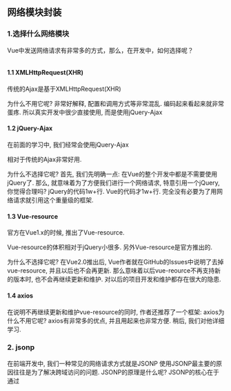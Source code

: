 ## 网络模块封装

### 1.选择什么网络模块

Vue中发送网络请求有非常多的方式，那么，在开发中，如何选择呢？

```

```



#### 1.1 XMLHttpRequest(XHR)

传统的Ajax是基于XMLHttpRequest(XHR)

为什么不用它呢?
		非常好解释, 配置和调用方式等非常混乱.
		编码起来看起来就非常蛋疼.
		所以真实开发中很少直接使用, 而是使用jQuery-Ajax



#### 1.2 jQuery-Ajax

在前面的学习中, 我们经常会使用jQuery-Ajax

相对于传统的Ajax非常好用.

为什么不选择它呢?
首先, 我们先明确一点: 在Vue的整个开发中都是不需要使用jQuery了.
那么, 就意味着为了方便我们进行一个网络请求, 特意引用一个jQuery, 你觉得合理吗?
jQuery的代码1w+行.
Vue的代码才1w+行.
完全没有必要为了用网络请求就引用这个重量级的框架.

#### 1.3 Vue-resource

官方在Vue1.x的时候, 推出了Vue-resource.

Vue-resource的体积相对于jQuery小很多.
另外Vue-resource是官方推出的.

为什么不选择它呢?
在Vue2.0推出后, Vue作者就在GitHub的Issues中说明了去掉vue-resource, 并且以后也不会再更新.
那么意味着以后vue-reource不再支持新的版本时, 也不会再继续更新和维护.
对以后的项目开发和维护都存在很大的隐患.



#### 1.4 axios

在说明不再继续更新和维护vue-resource的同时, 作者还推荐了一个框架: axios为什么不用它呢?
		axios有非常多的优点, 并且用起来也非常方便.
		稍后, 我们对他详细学习.



### 2. jsonp

在前端开发中, 我们一种常见的网络请求方式就是JSONP
		使用JSONP最主要的原因往往是为了解决跨域访问的问题.
JSONP的原理是什么呢?
		JSONP的核心在于通过<script>标签的src来帮助我们请求数据.
		原因是我们的项目部署在domain1.com服务器上时, 是不能直接访问domain2.com服务器上的资料的.
		这个时候, 我们利用<script>标签的src帮助我们去服务器请求到数据, 将数据当做一个javascript的函数来执行, 并且执行的过程中传入我们需要的json.
		所以, 封装jsonp的核心就在于我们监听window上的jsonp进行回调时的名称.

JSONP如何封装呢?
		我们一起自己来封装一个处理JSONP的代码吧.

![1606525662585](C:\Users\Z\AppData\Roaming\Typora\typora-user-images\1606525662585.png)

JSONP封装

```javascript
let count=1
export default function originPJSONP(option){
    //1.从传入的option中提取URL
    const url = option.url;
    //2.在body中添加script标签
    const body = document.getElementsByTagName('body')[0]
    const script = document.createElement('script');
    //3.内部产生一个不重复的callback
    const callback = 'jsonp'+count++
    //4.监听window上的jsonp的调用
    return new Promise((resolve,reject)=>{
        try{
            window[callback] = function(result){
                body.removeChild(script);
                resolve(result)
            }
            const params = handleParam(option.data);
            script.src = url+'?callback='+callback+params;
            body.appendChild(script)
        }catch(e){
            body.removeChild(script)
            reject(e)
        }
    })
}

function handleParam(data){
    let url = '';
    for(let key in data){
        let value = data[key] !== undefined?data[key]:''
        url+='&${key}=${encodeURIComponent(value)}'
    }
    return url
}
```

### 3. axios

为什么选择axios? 作者推荐和功能特点

功能特点:
		在浏览器中发送 XMLHttpRequests 请求
		在 node.js 中发送 http请求
		支持 Promise API
		拦截请求和响应
		转换请求和响应数据
		等等

补充: axios名称的由来? 个人理解
		没有具体的翻译.
		axios: ajax i/o system.



**<font color=red>支持多种请求方式:</font>**
axios(config)
axios.request(config)
axios.get(url[, config])
axios.delete(url[, config])
axios.head(url[, config])
axios.post(url[, data[, config]])
axios.put(url[, data[, config]])
axios.patch(url[, data[, config]])

#### 3.1 发送get请求

```javascript
import axios from 'axios'

export default{
    name:'app',
    created(){
        //提问：为什么这里没有跨域的问题？
        //1.没有请求参数
        axios.get('http://123.207.32.32:8000/category')
        	.then(res=>{
            	console.log(res);
        }).catch(err=>{
            console.log(err);
        })
        //2.有请求参数
        axios.get('http://123.207.32.32:8000/home/data',
                 {params:{type:'sell',page:1}})
        		 .then(res=>{console.log(res);})
        		 .catch(err=>{console.log(err);})
    }
}
```

#### 3.2 发送并发请求

有时候, 我们可能需求同时发送两个请求
		使用axios.all, 可以放入多个请求的数组.
		axios.all([]) 返回的结果是一个数组，使用 axios.spread 可将数组 [res1,res2] 展开为 res1, res2

```javascript
import axios from 'axios'

export default{
    name:'app',
    created(){
       //发送并发请求
        axios.all([axios.get('http://123.207.32.32:8000/category'),
            axios.get('http://123.207.32.32:8000/home/data',
                     {params:{type:'sell',page:1}})])
        	.then(axios.spread((res1,res2)=>{
            	console.log(res1);
            	console.log(res1);
	        }))
    }
}
```

### 3.2 全局配置

在上面的示例中, 我们的BaseURL是固定的
		事实上, 在开发中可能很多参数都是固定的.
		这个时候我们可以进行一些抽取, 也可以利用axiox的全局配置

```javascript
axios.defaults.baseURL = '123.207.32.32:8000'
axios.defaults.header.post['Content-Type'] = 'application/x-www-form-urlencoded';
```



```javascript
create(){
	//提取全局的配置
	axios.defaults.baseURL='http://123.207.32.32:8000'
    //发送并发请求
     axios.all([axios.get('/category'),
            axios.get('/home/data',
                     {params:{type:'sell',page:1}})])
        	.then(axios.spread((res1,res2)=>{
            	console.log(res1);
            	console.log(res1);
	        }))
    }
}
}
```

##### 常见的配置选项

```javascript
请求地址
	url: '/user',
请求类型
	method: 'get',
请根路径
	baseURL: 'http://www.mt.com/api',
请求前的数据处理
	transformRequest:[function(data){}],
请求后的数据处理
	transformResponse: [function(data){}],
自定义的请求头
	headers:{'x-Requested-With':'XMLHttpRequest'},
URL查询对象
	params:{ id: 12 },

查询对象序列化函数
	paramsSerializer: function(params){ }
request body
	data: { key: 'aa'},
超时设置s
	timeout: 1000,
跨域是否带Token
	withCredentials: false,
自定义请求处理
	adapter: function(resolve, reject, config){},
身份验证信息
	auth: { uname: '', pwd: '12'},
响应的数据格式 json / blob /document /arraybuffer / text / stream
	responseType: 'json',
```

### 4. axios的实例

为什么要创建axios的实例呢?
		当我们从axios模块中导入对象时, 使用的实例是默认的实例.
		当给该实例设置一些默认配置时, 这些配置就被固定下来了.
		但是后续开发中, 某些配置可能会不太一样.
		比如某些请求需要使用特定的baseURL或者timeout或者content-Type等.
		这个时候, 我们就可以创建新的实例, 并且传入属于该实例的配置信息.

```javascript
//创建新的实例
const axiosInstance = axios.create({
    baseURL:'http://123.207.32.32:8000',
    timeout:5000,
    headers:{
        'Content-Type':'application/x-www-form-urlencoded'
    }
})
```

```javascript
//发送网络请求
axiosInstance({
    url:'/category',
    method:'get'
}).then(res=>{console.log(res);})
  .catch(err=>{console.log(err);})
```

##### <font color=red>axios封装</font>

```javascript
import originAxios from 'axios'
export default function axios(option){
    return new Promise((resolve,reject)=>{
        //1.创建axios的实例
        const instance = originAxios.create({
            baseURL:'/api',
            timeout:5000,
            headers:''
        });
        //2.传入对象进行网络请求
        instance(option).then(res=>{
            resolve(res)
        }).catch(err=>{
            reject(err)
        })
    })
}
```

### 5.拦截器

#### 5.1 如何使用拦截器

axios提供了拦截器，用于我们在发送每次请求或者得到响应后，进行对应的处理。<br>

如何使用拦截器？

```javascript
//instance是axios的实例

//配置请求和响应拦截
instance.interceptors.request.use(config=>{
    console.log('来到了request拦截success中');
    return config
},err=>{
    console.log('来到了request拦截failure中')
    return err
})
instance.interceptors.response.use(response=>{
    console.log('来到了response拦截success中');
    return response.data
},err=>{
    console.log('来到了response拦截failure中')
    return err
})

axios({
    url:'/home/data',
    method:'get',
    params:{
        type:'sell',
        page:1
    }
}).then(res=>{console.log(res);})
.catch(err=>{console.log(err)})
```

![1606529906375](C:\Users\Z\AppData\Roaming\Typora\typora-user-images\1606529906375.png)

#### 5.2 请求拦截可以做到的事情

1.当发送网络请求时，在页面中添加一个loading组件，作为动画
 2.某些请求要求用户必须登录，判断用户是否有token，如果没有token跳转到login页面
 3.对请求的参数进行序列化

等等

```javascript
//instance是axios的实例

//配置请求和响应拦截
instance.interceptors.request.use(config=>{
    console.log('来到了request拦截success中');
    //1.当发送网络请求时，在页面中添加一个loading组件，作为动画
    //2.某些请求要求用户必须登录，判断用户是否有token，如果没有token跳转到login页面
    //3.对请求的参数进行序列化
    config.data = qs.stringify(config.data)
    console.log(config);
    //等等
    return config
},err=>{
    console.log('来到了request拦截failure中')
    return err
})
```

请求拦截中错误拦截较少，通常都是配置相关的拦截。可能的错误比如请求超时，可以将页面跳转到一个错误页面中。<br>

#### 5.3 响应拦截可以做到的事情

响应的成功拦截中，主要是对数据进行过滤。<br>

```javascript
instance.interceptors.response.use(response=>{
    console.log('来到了response拦截success中');
    return response.data
},err=>{
    console.log('来到了response拦截failure中')
    return err
})
```

![1606530508116](C:\Users\Z\AppData\Roaming\Typora\typora-user-images\1606530508116.png)

响应的失败拦截中，可以根据status判断报错的错误码，跳转到不同的错误提示页面。<br>

```javascript
instance.interceptors.response.use(response=>{
    console.log('来到了response拦截success中');
    return response.data
},err=>{
    console.log('来到了response拦截failure中')
    if(err&&err.response){
        switch(err.response.status){
            case: 400:
                err.message = '请求错误';break;
            case: 401:
                err.message = '未授权的访问';break
        }
    }
    return err
})
```



